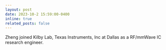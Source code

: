 ```yaml
---
layout: post
date: 2023-10-2 15:59:00-0400
inline: true
related_posts: false
---
```


Zheng joined Kilby Lab, Texas Instruments, Inc at Dallas as a RF/mmWave IC research engineer.

